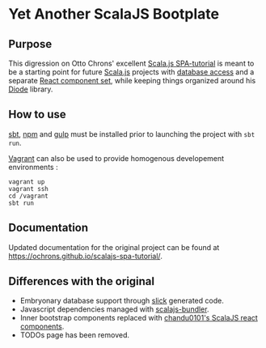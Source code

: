 # Yet Another ScalaJS Bootplate

## Purpose

This digression on Otto Chrons' excellent [Scala.js SPA-tutorial](https://github.com/ochrons/scalajs-spa-tutorial) is meant to be a starting point for future [Scala.js](https://www.scala-js.org/) projects with [database access](http://slick.lightbend.com/) and a separate [React component set](https://github.com/chandu0101/scalajs-react-components), while keeping things organized around his [Diode](https://github.com/suzaku-io/diode) library.

## How to use

[sbt](http://www.scala-sbt.org/), [npm](https://www.npmjs.com/) and [gulp](http://gulpjs.com/) must be installed prior to launching the project with
`sbt run`.

[Vagrant](https://www.vagrantup.com/) can also be used to provide homogenous developement environments :
```
vagrant up
vagrant ssh
cd /vagrant
sbt run
```

## Documentation

Updated documentation for the original project can be found at <https://ochrons.github.io/scalajs-spa-tutorial/>.

## Differences with the original

* Embryonary database support through [slick](http://slick.lightbend.com/) generated code.
* Javascript dependencies managed with [scalajs-bundler](https://scalacenter.github.io/scalajs-bundler/).
* Inner bootstrap components  replaced with [chandu0101's ScalaJS react components](https://github.com/chandu0101/scalajs-react-components).
* TODOs page has been removed.
